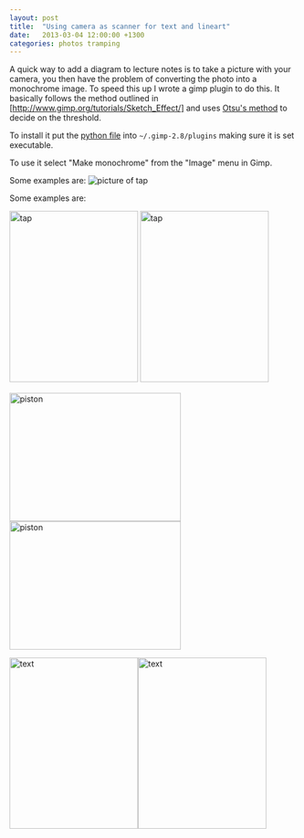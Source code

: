 ```yaml
---
layout: post
title:  "Using camera as scanner for text and lineart"
date:   2013-03-04 12:00:00 +1300
categories: photos tramping 
---
```

A quick way to add a diagram to lecture notes is to take a picture with your camera, you then have the problem of converting the photo into a monochrome image. To speed this up I wrote a gimp plugin to do this. It basically follows the method outlined in [http://www.gimp.org/tutorials/Sketch_Effect/] and uses [Otsu's method](http://en.wikipedia.org/wiki/Otsu's_method) to decide on the threshold.

To install it put the [python file](https://github.com/jevonlongdell/gimp-plugins/blob/master/makemono.py)
into `~/.gimp-2.8/plugins` making sure it is set executable.

To use it select "Make monochrome" from the "Image" menu in Gimp.

Some examples are:
![picture of tap]()
<p>Some examples are:</p>
<p><span style="line-height:1.5;"><a href="https://jevonsnotes.files.wordpress.com/2013/04/tap.gif"><img data-attachment-id="145" data-permalink="https://jevonsnotes.wordpress.com/2013/04/03/using-camera-as-scanner-for-text-and-lineart/tap-3/" data-orig-file="https://jevonsnotes.files.wordpress.com/2013/04/tap.gif" data-orig-size="1920,2560" data-comments-opened="1" data-image-meta="{&quot;aperture&quot;:&quot;0&quot;,&quot;credit&quot;:&quot;&quot;,&quot;camera&quot;:&quot;&quot;,&quot;caption&quot;:&quot;&quot;,&quot;created_timestamp&quot;:&quot;0&quot;,&quot;copyright&quot;:&quot;&quot;,&quot;focal_length&quot;:&quot;0&quot;,&quot;iso&quot;:&quot;0&quot;,&quot;shutter_speed&quot;:&quot;0&quot;,&quot;title&quot;:&quot;&quot;}" data-image-title="tap" data-image-description="" data-medium-file="https://jevonsnotes.files.wordpress.com/2013/04/tap.gif?w=225&#038;h=300" data-large-file="https://jevonsnotes.files.wordpress.com/2013/04/tap.gif?w=640" class="alignnone size-medium wp-image-145" alt="tap" src="https://jevonsnotes.files.wordpress.com/2013/04/tap.gif?w=225&#038;h=300" width="225" height="300" /></a> </span><a style="line-height:1.5;" href="https://jevonsnotes.files.wordpress.com/2013/04/tap.jpg"><img data-attachment-id="139" data-permalink="https://jevonsnotes.wordpress.com/2013/04/03/using-camera-as-scanner-for-text-and-lineart/tap-2/" data-orig-file="https://jevonsnotes.files.wordpress.com/2013/04/tap.jpg" data-orig-size="1920,2560" data-comments-opened="1" data-image-meta="{&quot;aperture&quot;:&quot;2.6&quot;,&quot;credit&quot;:&quot;&quot;,&quot;camera&quot;:&quot;Nexus S&quot;,&quot;caption&quot;:&quot;&quot;,&quot;created_timestamp&quot;:&quot;1356869465&quot;,&quot;copyright&quot;:&quot;&quot;,&quot;focal_length&quot;:&quot;3.43&quot;,&quot;iso&quot;:&quot;400&quot;,&quot;shutter_speed&quot;:&quot;0.125&quot;,&quot;title&quot;:&quot;&quot;}" data-image-title="tap" data-image-description="" data-medium-file="https://jevonsnotes.files.wordpress.com/2013/04/tap.jpg?w=225&#038;h=300" data-large-file="https://jevonsnotes.files.wordpress.com/2013/04/tap.jpg?w=640" class="alignnone size-medium wp-image-139" alt="tap" src="https://jevonsnotes.files.wordpress.com/2013/04/tap.jpg?w=225&#038;h=300" width="225" height="300" srcset="https://jevonsnotes.files.wordpress.com/2013/04/tap.jpg?w=225&amp;h=300 225w, https://jevonsnotes.files.wordpress.com/2013/04/tap.jpg?w=450&amp;h=600 450w, https://jevonsnotes.files.wordpress.com/2013/04/tap.jpg?w=113&amp;h=150 113w" sizes="(max-width: 225px) 100vw, 225px" /></a></p>
<p><a href="https://jevonsnotes.files.wordpress.com/2013/04/piston.gif"><img data-attachment-id="143" data-permalink="https://jevonsnotes.wordpress.com/2013/04/03/using-camera-as-scanner-for-text-and-lineart/piston-3/" data-orig-file="https://jevonsnotes.files.wordpress.com/2013/04/piston.gif" data-orig-size="2560,1920" data-comments-opened="1" data-image-meta="{&quot;aperture&quot;:&quot;0&quot;,&quot;credit&quot;:&quot;&quot;,&quot;camera&quot;:&quot;&quot;,&quot;caption&quot;:&quot;&quot;,&quot;created_timestamp&quot;:&quot;0&quot;,&quot;copyright&quot;:&quot;&quot;,&quot;focal_length&quot;:&quot;0&quot;,&quot;iso&quot;:&quot;0&quot;,&quot;shutter_speed&quot;:&quot;0&quot;,&quot;title&quot;:&quot;&quot;}" data-image-title="piston" data-image-description="" data-medium-file="https://jevonsnotes.files.wordpress.com/2013/04/piston.gif?w=300&#038;h=225" data-large-file="https://jevonsnotes.files.wordpress.com/2013/04/piston.gif?w=640" class="alignnone size-medium wp-image-143" alt="piston" src="https://jevonsnotes.files.wordpress.com/2013/04/piston.gif?w=300&#038;h=225" width="300" height="225" /></a><img data-attachment-id="135" data-permalink="https://jevonsnotes.wordpress.com/2013/04/03/using-camera-as-scanner-for-text-and-lineart/piston/" data-orig-file="https://jevonsnotes.files.wordpress.com/2013/04/piston.jpg" data-orig-size="2560,1920" data-comments-opened="1" data-image-meta="{&quot;aperture&quot;:&quot;2.6&quot;,&quot;credit&quot;:&quot;&quot;,&quot;camera&quot;:&quot;Nexus S&quot;,&quot;caption&quot;:&quot;&quot;,&quot;created_timestamp&quot;:&quot;1364995880&quot;,&quot;copyright&quot;:&quot;&quot;,&quot;focal_length&quot;:&quot;3.43&quot;,&quot;iso&quot;:&quot;200&quot;,&quot;shutter_speed&quot;:&quot;0.076923076923077&quot;,&quot;title&quot;:&quot;&quot;}" data-image-title="piston" data-image-description="" data-medium-file="https://jevonsnotes.files.wordpress.com/2013/04/piston.jpg?w=300&#038;h=225" data-large-file="https://jevonsnotes.files.wordpress.com/2013/04/piston.jpg?w=640" class="alignnone size-medium wp-image-135" alt="piston" src="https://jevonsnotes.files.wordpress.com/2013/04/piston.jpg?w=300&#038;h=225" width="300" height="225" srcset="https://jevonsnotes.files.wordpress.com/2013/04/piston.jpg?w=300&amp;h=225 300w, https://jevonsnotes.files.wordpress.com/2013/04/piston.jpg?w=600&amp;h=450 600w, https://jevonsnotes.files.wordpress.com/2013/04/piston.jpg?w=150&amp;h=113 150w" sizes="(max-width: 300px) 100vw, 300px" /></p>
<p><a href="https://jevonsnotes.files.wordpress.com/2013/04/text.gif"><img data-attachment-id="144" data-permalink="https://jevonsnotes.wordpress.com/2013/04/03/using-camera-as-scanner-for-text-and-lineart/text-3/" data-orig-file="https://jevonsnotes.files.wordpress.com/2013/04/text.gif" data-orig-size="1920,2560" data-comments-opened="1" data-image-meta="{&quot;aperture&quot;:&quot;0&quot;,&quot;credit&quot;:&quot;&quot;,&quot;camera&quot;:&quot;&quot;,&quot;caption&quot;:&quot;&quot;,&quot;created_timestamp&quot;:&quot;0&quot;,&quot;copyright&quot;:&quot;&quot;,&quot;focal_length&quot;:&quot;0&quot;,&quot;iso&quot;:&quot;0&quot;,&quot;shutter_speed&quot;:&quot;0&quot;,&quot;title&quot;:&quot;&quot;}" data-image-title="text" data-image-description="" data-medium-file="https://jevonsnotes.files.wordpress.com/2013/04/text.gif?w=225&#038;h=300" data-large-file="https://jevonsnotes.files.wordpress.com/2013/04/text.gif?w=640" class="alignnone size-medium wp-image-144" alt="text" src="https://jevonsnotes.files.wordpress.com/2013/04/text.gif?w=225&#038;h=300" width="225" height="300" /></a><img data-attachment-id="138" data-permalink="https://jevonsnotes.wordpress.com/2013/04/03/using-camera-as-scanner-for-text-and-lineart/text-2/" data-orig-file="https://jevonsnotes.files.wordpress.com/2013/04/text.jpg" data-orig-size="1920,2560" data-comments-opened="1" data-image-meta="{&quot;aperture&quot;:&quot;2.6&quot;,&quot;credit&quot;:&quot;&quot;,&quot;camera&quot;:&quot;Nexus S&quot;,&quot;caption&quot;:&quot;&quot;,&quot;created_timestamp&quot;:&quot;1365026215&quot;,&quot;copyright&quot;:&quot;&quot;,&quot;focal_length&quot;:&quot;3.43&quot;,&quot;iso&quot;:&quot;100&quot;,&quot;shutter_speed&quot;:&quot;0.066666666666667&quot;,&quot;title&quot;:&quot;&quot;}" data-image-title="text" data-image-description="" data-medium-file="https://jevonsnotes.files.wordpress.com/2013/04/text.jpg?w=225&#038;h=300" data-large-file="https://jevonsnotes.files.wordpress.com/2013/04/text.jpg?w=640" class="alignnone size-medium wp-image-138" alt="text" src="https://jevonsnotes.files.wordpress.com/2013/04/text.jpg?w=225&#038;h=300" width="225" height="300" srcset="https://jevonsnotes.files.wordpress.com/2013/04/text.jpg?w=225&amp;h=300 225w, https://jevonsnotes.files.wordpress.com/2013/04/text.jpg?w=450&amp;h=600 450w, https://jevonsnotes.files.wordpress.com/2013/04/text.jpg?w=113&amp;h=150 113w" sizes="(max-width: 225px) 100vw, 225px" /></p>
					
